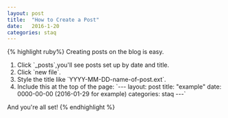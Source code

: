 ```yaml
---
layout: post
title:  "How to Create a Post"
date:   2016-1-20
categories: staq
---
```

{% highlight ruby%}
Creating posts on the blog is easy.
<ol>
  <li>Click `_posts`,you'll see posts set up by date and title.</li>
  <li>Click `new file`.</li>
  <li>Style the title like `YYYY-MM-DD-name-of-post.ext`. </li>
  <li>Include this at the top of the page: 
  `---
  layout: post
  title: "example"
  date: 0000-00-00 (2016-01-29 for example)
  categories: staq
  ---`
  </li>
</ol>
And you're all set!
{% endhighlight %}

